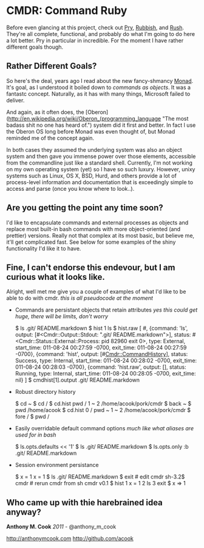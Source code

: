 CMDR: Command Ruby
======

Before even glancing at this project, check out [Pry](https://github.com/pry/pry), [Rubbish](https://github.com/hayeah/rubish), and [Rush](http://rush.heroku.com/). They're all complete, functional, and probably do what I'm going to do here a lot better. Pry in particular in incredible. For the moment I have rather different goals though.

Rather Different Goals?
------

So here's the deal, years ago I read about the new fancy-shmancy [Monad](http://en.wikipedia.org/wiki/Windows_PowerShell "Yes I still call it Monad because it was an awesome name, dammit!"). It's goal, as I understood it boiled down to *commands as objects*. It was a fantastc concept. Naturally, as it has with many things, Microsoft failed to deliver.

And again, as it often does, the [Oberon](http://en.wikipedia.org/wiki/Oberon_(programming_language "The most badass shit no one has heard of.") system did it first and better. In fact I use the Oberon OS long before Monad was even thought of, but Monad reminded me of the concept again.

In both cases they assumed the underlying system was also an object system and then gave you immense power over those elements, accessible from the commandline just like a standard shell. Currently, I'm not working on my own operating system (yet) so I have so such luxury. However, unixy systems such as Linux, OS X, BSD, Hurd, and others provide a lot of process-level information and documentation that is exceedingly simple to access and parse (once you know where to look..).

Are you getting the point any time soon?
------

I'd like to encapsulate commands and external processes as objects and replace most built-in bash commands with more object-oriented (and prettier) versions.
Really not that complex at its most basic, but believe me, it'll get complicated fast. See below for some examples of the shiny functionality I'd like it to have.


Fine, I can't endorse this endevour, but I am curious what it looks like.
------

Alright, well met me give you a couple of examples of what I'd like to be able to do with cmdr.
*this is all pseudocode at the moment*

- Commands are persistant objects that retain attributes
*yes this could get huge, there will be limits, don't worry*

    $ ls
    .git/  README.markdown
    $ hist
    1 ls <succeded a few seconds ago>
    $ hist.raw
    [
      #<Cmdr>,
      {command: 'ls', output: [#<Cmdr::Output::Stdout: ".git/  README.markdown">], status: #<Cmdr::Status::External::Process: pid 82960 exit 0>, type: External, start_time: 011-08-24 00:27:59 -0700, exit_time: 011-08-24 00:27:59 -0700},
      {command: 'hist', output: [#<Cmdr::CommandHistory>], status: Success, type: Internal, start_time: 011-08-24 00:28:02 -0700, exit_time: 011-08-24 00:28:03 -0700},
      {command: 'hist.raw', output: [], status: Running, type: Internal, start_time: 011-08-24 00:28:05 -0700, exit_time: nil}
    ]
    $ cmdhist[1].output
    .git/  README.markdown

- Robust directory history

    $ cd ~
    $ cd /
    $ cd.hist
    pwd /
    1   ~
    2   /home/acook/pork/cmdr
    $ back
    ~
    $ pwd
    /home/acook
    $ cd.hist
    0   /
    pwd ~
    1   ~
    2   /home/acook/pork/cmdr
    $ fore
    /
    $ pwd
    /

- Easily overridable default command options
*much like what aliases are used for in bash*

    $ ls.opts.defaults << '1'
    $ ls
    .git/
    README.markdown
    $ ls.opts.only :b
    .git/  README.markdown

- Session environment persistance

    $ x = 1
    x = 1
    $ ls
    .git/  README.markdown
    $ exit                    # edit cmdr
    sh-3.2$ cmdr              # rerun cmdr from sh
    cmdr v0.1
    $ hist
    1 x = 1 <succeeded about a minute ago>
    2 ls    <succeeded less than a minute ago>
    3 exit  <succedded less than a minute ago>
    $ x
    => 1

Who came up with thie harebrained idea anyway?
------

**Anthony M. Cook** *2011* - @anthony_m_cook

http://anthonymcook.com
http://github.com/acook

